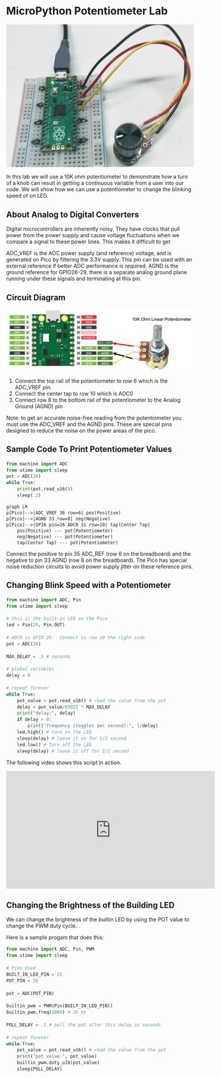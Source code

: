 # MicroPython Potentiometer Lab

![](../img/pot-blink-speed.jpg)

In this lab we will use a 10K ohm potentiometer to demonstrate how a turn of a knob can result in getting a continuous variable from a user into our code.  We will show how we can use a potentiometer to change the blinking speed of on LED.

## About Analog to Digital Converters

Digital microcontrollers are inherently noisy.  They have clocks that pull power from the power supply and cause voltage fluctuations when we compare a signal to these power lines.  This makes it difficult to get 

ADC_VREF is the ADC power supply (and reference) voltage, and is generated on Pico by filtering the 3.3V supply. This
pin can be used with an external reference if better ADC performance is required.
AGND is the ground reference for GPIO26-29, there is a separate analog ground plane running under these signals and
terminating at this pin.

## Circuit Diagram

![](../img/pot-circuit-diagram.png)

1. Connect the top rail of the potentiometer to row 6 which is the ADC_VREF pin.
2. Connect the center tap to row 10 which is ADC0
3. Connect row 8 to the bottom rail of the potentiometer to the Analog Ground (AGND) pin

Note: to get an accurate noise-free reading from the potentiometer you must use the ADC_VREF and the AGND pins.  These are special pins designed to reduce the noise on the power areas of the pico.

## Sample Code To Print Potentiometer Values

```py
from machine import ADC
from utime import sleep
pot = ADC(26)
while True:
    print(pot.read_u16())
    sleep(.2)
```

```mermaid
graph LR
p[Pico]-->|ADC_VREF 36 row=6| pos(Positive)
p[Pico]-->|AGND 33 row=8| neg(Negative)
p[Pico]-->|GP26 pin=26 ADC0 31 row=10| tap(Center Tap)
    pos(Positive) --- pot(Potentiometer)
    neg(Negative) --- pot(Potentiometer)
    tap(Center Tap) --- pot(Potentiometer)
```

Connect the positive to pin 35 ADC_REF (row 6 on the breadboard) and the negative to pin 33 AGND (row 8 on the breadboard).  The Pico has special noise reduction circuits to avoid power supply jitter on these reference pins.

## Changing Blink Speed with a Potentiometer

```py
from machine import ADC, Pin
from utime import sleep

# this is the built-in LED on the Pico
led = Pin(25, Pin.OUT)

# ADC0 is GPIO 26.  Connect to row 10 the right side
pot = ADC(26)

MAX_DELAY = .5 # seconds

# global variables
delay = 0

# repeat forever
while True:
    pot_value = pot.read_u16() # read the value from the pot
    delay = pot_value/65025 * MAX_DELAY
    print("delay:", delay)
    if delay > 0:
        print("frequency (toggles per second):", 1/delay)
    led.high() # turn on the LED
    sleep(delay) # leave it on for 1/2 second
    led.low() # Turn off the LED
    sleep(delay) # leave it off for 1/2 second
```

The following video shows this script in action.
<iframe width="560" height="315" src="https://www.youtube.com/embed/lFfSTOOrsIA" title="YouTube video player" frameborder="0" allow="accelerometer; autoplay; clipboard-write; encrypted-media; gyroscope; picture-in-picture" allowfullscreen></iframe>

## Changing the Brightness of the Building LED
We can change the brightness of the builtin LED by using the POT value to change the PWM duty cycle.

Here is a sample progam that does this:

```py
from machine import ADC, Pin, PWM
from utime import sleep

# Pins Used
BUILT_IN_LED_PIN = 25
POT_PIN = 26

pot = ADC(POT_PIN)

builtin_pwm = PWM(Pin(BUILT_IN_LED_PIN))
builtin_pwm.freq(1000) # 1K Hz

POLL_DELAY = .1 # poll the pot after this delay in seconds

# repeat forever
while True:
    pot_value = pot.read_u16() # read the value from the pot
    print("pot value:", pot_value)
    builtin_pwm.duty_u16(pot_value)
    sleep(POLL_DELAY)
```